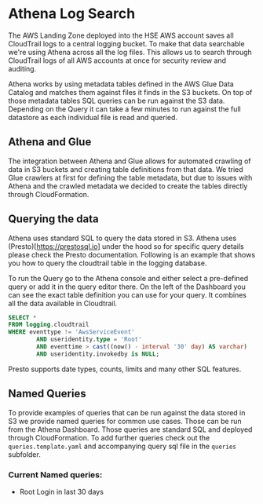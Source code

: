# Athena Log Search

The AWS Landing Zone deployed into the HSE AWS account saves all CloudTrail logs to a central logging bucket. To
make that data searchable we're using Athena across all the log files. This allows us to search through
CloudTrail logs of all AWS accounts at once for security review and auditing.

Athena works by using metadata tables defined in the AWS Glue Data Catalog and matches them against files it finds
in the S3 buckets. On top of those metadata tables SQL queries can be run against the S3 data. Depending on the Query
it can take a few minutes to run against the full datastore as each individual file is read and queried.

## Athena and Glue

The integration between Athena and Glue allows for automated crawling of data in S3 buckets and creating
table definitions from that data. We tried Glue crawlers at first for defining the table metadata, but due
to issues with Athena and the crawled metadata we decided to create the tables directly through CloudFormation.

## Querying the data

Athena uses standard SQL to query the data stored in S3. Athena uses (Presto)[https://prestosql.io] under the
hood so for specific query details please check the Presto documentation. Following is an example that
shows you how to query the cloudtrail table in the logging database.

To run the Query go to the Athena console and either select a pre-defined query or add it in the query
editor there. On the left of the Dashboard you can see the exact table definition you can use for your query.
It combines all the data available in Cloudtrail.


```sql
SELECT *
FROM logging.cloudtrail
WHERE eventtype != 'AwsServiceEvent'
        AND useridentity.type = 'Root'
        AND eventtime > cast((now() - interval '30' day) AS varchar)
        AND useridentity.invokedby is NULL;
```

Presto supports date types, counts, limits and many other SQL features.

## Named Queries

To provide examples of queries that can be run against the data stored in S3 we provide named queries
for common use cases. Those can be run from the Athena Dashboard. Those queries are standard
SQL and deployed through CloudFormation. To add further queries check out the `queries.template.yaml` and
accompanying query sql file in the `queries` subfolder.

### Current Named queries:

* Root Login in last 30 days
